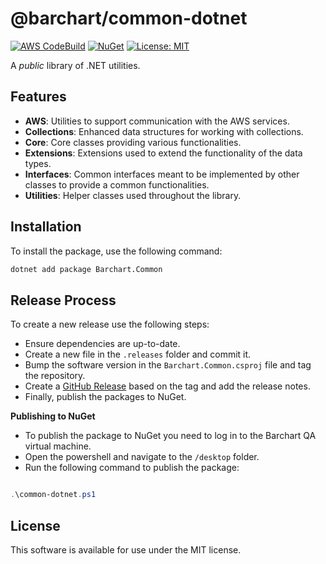 # @barchart/common-dotnet

[![AWS CodeBuild](https://codebuild.us-east-1.amazonaws.com/badges?uuid=eyJlbmNyeXB0ZWREYXRhIjoiemRtQmdCR0VoRkJuQzVYTGwybDh6RVhuWGtrRWpVaUdDUS9XNjZtQTZrSUNRek1CTW0yOVZnQUdFWFB3K0NuOFk3R0lYUW85YlZwOWJmdG15TVpmUlZ3PSIsIml2UGFyYW1ldGVyU3BlYyI6InF6SEpMVGVnc3dkay84ZXAiLCJtYXRlcmlhbFNldFNlcmlhbCI6MX0%3D&branch=main)](https://github.com/barchart/common-dotnet)
[![NuGet](https://img.shields.io/nuget/v/Barchart.Common)](https://www.nuget.org/packages/Barchart.Common)
[![License: MIT](https://img.shields.io/badge/License-MIT-yellow.svg)](https://opensource.org/licenses/MIT)

A _public_ library of .NET utilities.

## Features

- **AWS**: Utilities to support communication with the AWS services.
- **Collections**: Enhanced data structures for working with collections.
- **Core**: Core classes providing various functionalities.
- **Extensions**: Extensions used to extend the functionality of the data types.
- **Interfaces**: Common interfaces meant to be implemented by other classes to provide a common functionalities.
- **Utilities**: Helper classes used throughout the library.

## Installation

To install the package, use the following command:

```sh
dotnet add package Barchart.Common
```

## Release Process

To create a new release use the following steps:

* Ensure dependencies are up-to-date.
* Create a new file in the ```.releases``` folder and commit it.
* Bump the software version in the ```Barchart.Common.csproj``` file and tag the repository.
* Create a [GitHub Release](https://github.com/barchart/common-dotnet/releases) based on the tag and add the release notes.
* Finally, publish the packages to NuGet.

**Publishing to NuGet**

* To publish the package to NuGet you need to log in to the Barchart QA virtual machine.
* Open the powershell and navigate to the ```/desktop``` folder.
* Run the following command to publish the package:

```powershell

.\common-dotnet.ps1

```

## License

This software is available for use under the MIT license.
